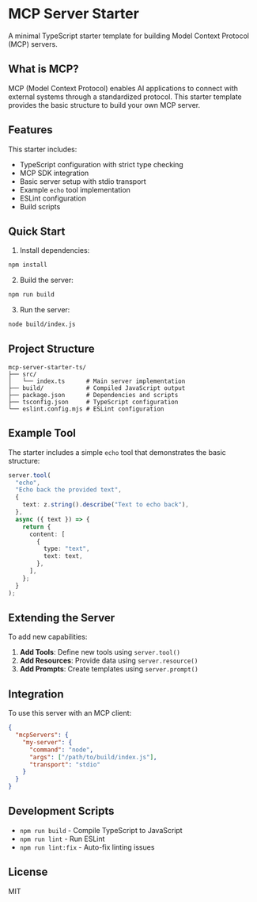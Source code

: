 # MCP Server Starter

A minimal TypeScript starter template for building Model Context Protocol (MCP) servers.

## What is MCP?

MCP (Model Context Protocol) enables AI applications to connect with external systems through a standardized protocol. This starter template provides the basic structure to build your own MCP server.

## Features

This starter includes:
- TypeScript configuration with strict type checking
- MCP SDK integration  
- Basic server setup with stdio transport
- Example `echo` tool implementation
- ESLint configuration
- Build scripts

## Quick Start

1. Install dependencies:
```bash
npm install
```

2. Build the server:
```bash
npm run build
```

3. Run the server:
```bash
node build/index.js
```

## Project Structure

```
mcp-server-starter-ts/
├── src/
│   └── index.ts      # Main server implementation
├── build/            # Compiled JavaScript output
├── package.json      # Dependencies and scripts
├── tsconfig.json     # TypeScript configuration
└── eslint.config.mjs # ESLint configuration
```

## Example Tool

The starter includes a simple `echo` tool that demonstrates the basic structure:

```typescript
server.tool(
  "echo",
  "Echo back the provided text",
  {
    text: z.string().describe("Text to echo back"),
  },
  async ({ text }) => {
    return {
      content: [
        {
          type: "text",
          text: text,
        },
      ],
    };
  }
);
```

## Extending the Server

To add new capabilities:

1. **Add Tools**: Define new tools using `server.tool()`
2. **Add Resources**: Provide data using `server.resource()`
3. **Add Prompts**: Create templates using `server.prompt()`

## Integration

To use this server with an MCP client:

```json
{
  "mcpServers": {
    "my-server": {
      "command": "node",
      "args": ["/path/to/build/index.js"],
      "transport": "stdio"
    }
  }
}
```

## Development Scripts

- `npm run build` - Compile TypeScript to JavaScript
- `npm run lint` - Run ESLint
- `npm run lint:fix` - Auto-fix linting issues

## License

MIT